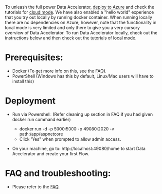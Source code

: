 To unleash the full power Data Accelerator, [deploy to Azure](Cloud-deployment) and check the tutorials for [cloud mode](https://github.com/Microsoft/data-accelerator/wiki/Tutorials#cloud-mode). We have also enabled a "hello world" experience that you try out locally by running docker container. When running locally there are no dependencies on Azure, however, note that the functionality in local mode is very limited and only there to give you a very cursory overview of Data Accelerator. To run Data Accelerator locally, check out the instructions below and then check out the tutorials of [local mode](https://github.com/Microsoft/data-accelerator/wiki/Tutorials#local-mode).

# Prerequisites:
 - Docker (To get more info on this, see the [FAQ](FAQ)). 
 - PowerShell (Windows has this by default, Linux/Mac users will have to install this)

# Deployment
  - Run via Powershell: (Refer cleaning up section in FAQ if you had given docker run command earlier)
    - docker run -d -p 5000:5000 -p 49080:2020 -v path:/app/aspnetcore <path>
    - Click 'Yes" when prompted to allow admin access.  

  - On your machine, go to: http://localhost:49080/home to start Data Accelerator and create your first Flow.

# FAQ and troubleshooting:
 - Please refer to the [FAQ](FAQ).  